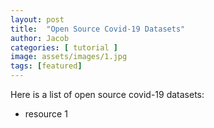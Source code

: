 ```yaml
---
layout: post
title:  "Open Source Covid-19 Datasets"
author: Jacob
categories: [ tutorial ]
image: assets/images/1.jpg
tags: [featured]
---
```

Here is a list of open source covid-19 datasets:

* resource 1
